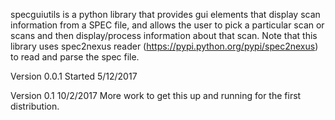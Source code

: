 specguiutils is a python library that provides gui elements that display scan information from a SPEC file, and allows the user
to pick a particular scan or scans and then display/process information about that scan.  Note that this library uses spec2nexus
 reader (https://pypi.python.org/pypi/spec2nexus) to read and parse the spec file.

Version 0.0.1 
	Started 5/12/2017
	
Version 0.1    10/2/2017
More work to get this up and running for the first distribution.